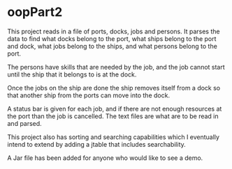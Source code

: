 # oopPart2
This project reads in a file of ports, docks, jobs and persons. 
It parses the data to find what docks belong to the port, what ships belong to the port and dock,
what jobs belong to the ships, and what persons belong to the port. 

The persons have skills that are needed by the job, and the job cannot start until the ship that it 
belongs to is at the dock. 

Once the jobs on the ship are done the ship removes itself from a dock so that another ship from the ports can
move into the dock.

A status bar is given for each job, and if there are not enough resources at the port than the job is cancelled. 
The text files are what are to be read in and parsed.

This project also has sorting and searching capabilities which I eventually intend to extend by adding a jtable that includes searchability.

A Jar file has been added for anyone who would like to see a demo.
